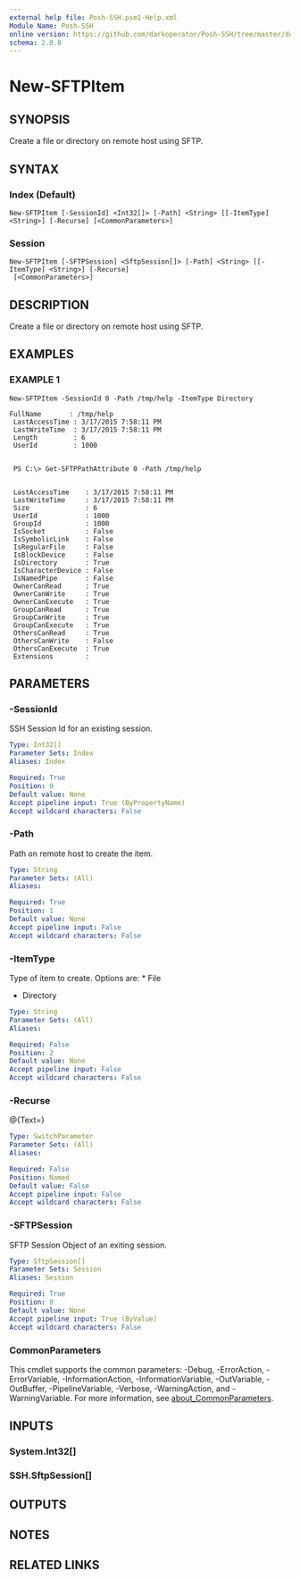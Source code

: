 ```yaml
---
external help file: Posh-SSH.psm1-Help.xml
Module Name: Posh-SSH
online version: https://github.com/darkoperator/Posh-SSH/tree/master/docs
schema: 2.0.0
---
```


# New-SFTPItem

## SYNOPSIS
Create a file or directory on remote host using SFTP.

## SYNTAX

### Index (Default)
```
New-SFTPItem [-SessionId] <Int32[]> [-Path] <String> [[-ItemType] <String>] [-Recurse] [<CommonParameters>]
```

### Session
```
New-SFTPItem [-SFTPSession] <SftpSession[]> [-Path] <String> [[-ItemType] <String>] [-Recurse]
 [<CommonParameters>]
```

## DESCRIPTION
Create a file or directory on remote host using SFTP.

## EXAMPLES

### EXAMPLE 1
```
New-SFTPItem -SessionId 0 -Path /tmp/help -ItemType Directory

FullName       : /tmp/help
 LastAccessTime : 3/17/2015 7:58:11 PM
 LastWriteTime  : 3/17/2015 7:58:11 PM
 Length         : 6
 UserId         : 1000


 PS C:\> Get-SFTPPathAttribute 0 -Path /tmp/help


 LastAccessTime    : 3/17/2015 7:58:11 PM
 LastWriteTime     : 3/17/2015 7:58:11 PM
 Size              : 6
 UserId            : 1000
 GroupId           : 1000
 IsSocket          : False
 IsSymbolicLink    : False
 IsRegularFile     : False
 IsBlockDevice     : False
 IsDirectory       : True
 IsCharacterDevice : False
 IsNamedPipe       : False
 OwnerCanRead      : True
 OwnerCanWrite     : True
 OwnerCanExecute   : True
 GroupCanRead      : True
 GroupCanWrite     : True
 GroupCanExecute   : True
 OthersCanRead     : True
 OthersCanWrite    : False
 OthersCanExecute  : True
 Extensions        :
```

## PARAMETERS

### -SessionId
SSH Session Id for an existing session.

```yaml
Type: Int32[]
Parameter Sets: Index
Aliases: Index

Required: True
Position: 0
Default value: None
Accept pipeline input: True (ByPropertyName)
Accept wildcard characters: False
```

### -Path
Path on remote host to create the item.

```yaml
Type: String
Parameter Sets: (All)
Aliases:

Required: True
Position: 1
Default value: None
Accept pipeline input: False
Accept wildcard characters: False
```

### -ItemType
Type of item to create.
Options are: * File

* Directory

```yaml
Type: String
Parameter Sets: (All)
Aliases:

Required: False
Position: 2
Default value: None
Accept pipeline input: False
Accept wildcard characters: False
```

### -Recurse
@{Text=}

```yaml
Type: SwitchParameter
Parameter Sets: (All)
Aliases:

Required: False
Position: Named
Default value: False
Accept pipeline input: False
Accept wildcard characters: False
```

### -SFTPSession
SFTP Session Object of an exiting session.

```yaml
Type: SftpSession[]
Parameter Sets: Session
Aliases: Session

Required: True
Position: 0
Default value: None
Accept pipeline input: True (ByValue)
Accept wildcard characters: False
```

### CommonParameters
This cmdlet supports the common parameters: -Debug, -ErrorAction, -ErrorVariable, -InformationAction, -InformationVariable, -OutVariable, -OutBuffer, -PipelineVariable, -Verbose, -WarningAction, and -WarningVariable. For more information, see [about_CommonParameters](http://go.microsoft.com/fwlink/?LinkID=113216).

## INPUTS

### System.Int32[]
### SSH.SftpSession[]
## OUTPUTS

## NOTES

## RELATED LINKS
